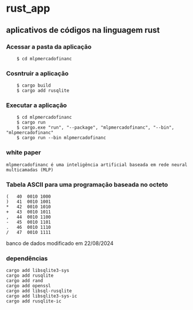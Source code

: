 # rust_app
## aplicativos de códigos na linguagem rust

### **Acessar a pasta da aplicação**
```
	$ cd mlpmercadofinanc
```
### **Cosntruir a aplicação**
```
	$ cargo build
	$ cargo add rusqlite
```
### **Executar a aplicação**
```
	$ cd mlpmercadofinanc
	$ cargo run
	$ cargo.exe "run", "--package", "mlpmercadofinanc", "--bin", "mlpmercadofinanc"
	$ cargo run --bin mlpmercadofinanc
```

### white paper

```
mlpmercadofinanc é uma inteligência artificial baseada em rede neural multicamadas (MLP) 
```


### Tabela ASCII para uma programação baseada no octeto
```
(	40	0010 1000
)	41	0010 1001
*	42	0010 1010
+	43	0010 1011
,	44	0010 1100
-	45	0010 1101
.	46	0010 1110
/	47	0010 1111
```

banco de dados modificado em 22/08/2024

### dependências
```
cargo add libsqlite3-sys
cargo add rusqlite
cargo add rand
cargo add openssl
cargo add libsql-rusqlite
cargo add libsqlite3-sys-ic
cargo add rusqlite-ic
```